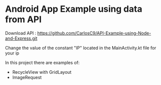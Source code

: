 # Android App Example using data from API

Download API : https://github.com/CarlosC9/API-Example-using-Node-and-Express.git

Change the value of the constant "IP" located in the MainActivity.kt file for your ip

In this project there are examples of:
- RecycleView with GridLayout
- ImageRequest

